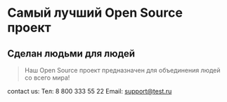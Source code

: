 # Самый лучший Open Source проект

## Сделан людьми для людей

> Наш Open Source проект предназначен для объединения людей со всего мира!

contact us:
Тел: 8 800 333 55 22
Email: support@test.ru

